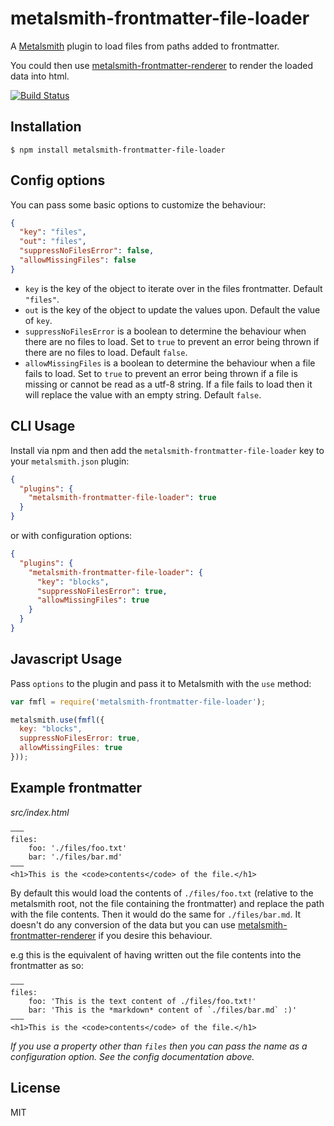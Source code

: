 # metalsmith-frontmatter-file-loader

A [Metalsmith](http://www.metalsmith.io/) plugin to load files from paths added to frontmatter.

You could then use [metalsmith-frontmatter-renderer](https://github.com/djfwilkinson/metalsmith-frontmatter-renderer) to render the loaded data into html.

[![Build Status](https://travis-ci.org/djfwilkinson/metalsmith-frontmatter-file-loader.svg?branch=master)](https://travis-ci.org/djfwilkinson/metalsmith-frontmatter-file-loader)

## Installation

    $ npm install metalsmith-frontmatter-file-loader

## Config options

You can pass some basic options to customize the behaviour:

```json
{
  "key": "files",
  "out": "files",
  "suppressNoFilesError": false,
  "allowMissingFiles": false
}
```

- `key` is the key of the object to iterate over in the files frontmatter. Default `"files"`.
- `out` is the key of the object to update the values upon. Default the value of `key`.
- `suppressNoFilesError` is a boolean to determine the behaviour when there are no files to load. Set to `true` to prevent an error being thrown if there are no files to load. Default `false`.
- `allowMissingFiles` is a boolean to determine the behaviour when a file fails to load. Set to `true` to prevent an error being thrown if a file is missing or cannot be read as a utf-8 string. If a file fails to load then it will replace the value with an empty string. Default `false`.

## CLI Usage

  Install via npm and then add the `metalsmith-frontmatter-file-loader` key to your `metalsmith.json` plugin:

```json
{
  "plugins": {
    "metalsmith-frontmatter-file-loader": true
  }
}
```

or with configuration options:


```json
{
  "plugins": {
    "metalsmith-frontmatter-file-loader": {
      "key": "blocks",
      "suppressNoFilesError": true,
      "allowMissingFiles": true
    }
  }
}
```

## Javascript Usage

  Pass `options` to the plugin and pass it to Metalsmith with the `use` method:

```js
var fmfl = require('metalsmith-frontmatter-file-loader');

metalsmith.use(fmfl({
  key: "blocks",
  suppressNoFilesError: true,
  allowMissingFiles: true
}));
```

## Example frontmatter
*src/index.html*
<pre><code class="language-html">&mdash;&mdash;&mdash;
files:
    foo: &#39;./files/foo.txt&#39;
    bar: &#39;./files/bar.md&#39;
&mdash;&mdash;&mdash;
&lt;h1&gt;This is the &lt;code&gt;contents&lt;/code&gt; of the file.&lt;/h1&gt;</code></pre>

By default this would load the contents of `./files/foo.txt` (relative to the metalsmith root, not the file containing the frontmatter) and replace the path with the file contents. Then it would do the same for `./files/bar.md`. It doesn't do any conversion of the data but you can use [metalsmith-frontmatter-renderer](#) if you desire this behaviour.

e.g this is the equivalent of having written out the file contents into the frontmatter as so:

<pre><code class="language-html">&mdash;&mdash;&mdash;
files:
    foo: &#39;This is the text content of ./files/foo.txt!&#39;
    bar: &#39;This is the *markdown* content of `./files/bar.md` :)&#39;
&mdash;&mdash;&mdash;
&lt;h1&gt;This is the &lt;code&gt;contents&lt;/code&gt; of the file.&lt;/h1&gt;</code></pre>

*If you use a property other than `files` then you can pass the name as a configuration option. See the config documentation above.*

## License

MIT
